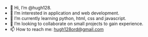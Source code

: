 - 👋 Hi, I’m @hugh128.
- 👀 I’m interested in application and web development.
- 🌱 I’m currently learning python, html, css and javascript.
- 💞️ I’m looking to collaborate on small projects to gain experience.
- 📫 How to reach me: hugh128ord@gmail.com

<!---
Hugh128/Hugh128 is a ✨ special ✨ repository because its `README.md` (this file) appears on your GitHub profile.
You can click the Preview link to take a look at your changes.
--->
